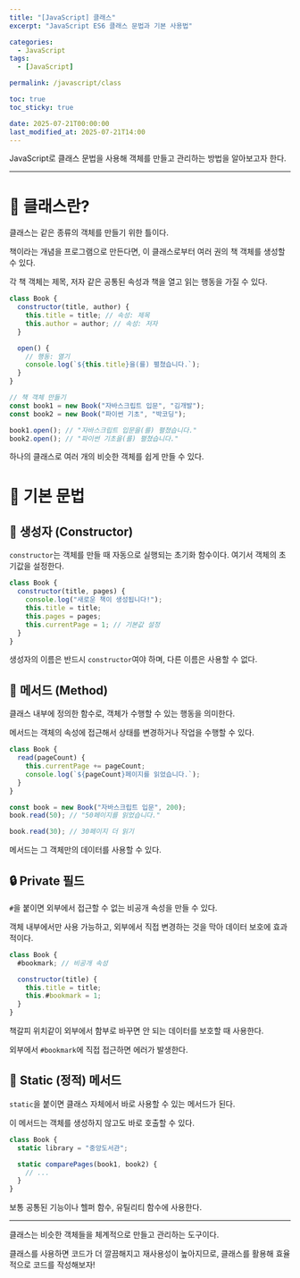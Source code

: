 ```yaml
---
title: "[JavaScript] 클래스"
excerpt: "JavaScript ES6 클래스 문법과 기본 사용법"

categories:
  - JavaScript
tags:
  - [JavaScript]

permalink: /javascript/class

toc: true
toc_sticky: true

date: 2025-07-21T00:00:00
last_modified_at: 2025-07-21T14:00
---
```


JavaScript로 클래스 문법을 사용해 객체를 만들고 관리하는 방법을 알아보고자 한다.

---

# 🏫 클래스란?

클래스는 같은 종류의 객체를 만들기 위한 틀이다.

책이라는 개념을 프로그램으로 만든다면, 이 클래스로부터 여러 권의 책 객체를 생성할 수 있다.

각 책 객체는 제목, 저자 같은 공통된 속성과 책을 열고 읽는 행동을 가질 수 있다.

```js
class Book {
  constructor(title, author) {
    this.title = title; // 속성: 제목
    this.author = author; // 속성: 저자
  }

  open() {
    // 행동: 열기
    console.log(`${this.title}을(를) 펼쳤습니다.`);
  }
}

// 책 객체 만들기
const book1 = new Book("자바스크립트 입문", "김개발");
const book2 = new Book("파이썬 기초", "박코딩");

book1.open(); // "자바스크립트 입문을(를) 펼쳤습니다."
book2.open(); // "파이썬 기초을(를) 펼쳤습니다."
```

하나의 클래스로 여러 개의 비슷한 객체를 쉽게 만들 수 있다.

# 📝 기본 문법

## 🚀 생성자 (Constructor)

`constructor`는 객체를 만들 때 자동으로 실행되는 초기화 함수이다. 여기서 객체의 초기값을 설정한다.

```js
class Book {
  constructor(title, pages) {
    console.log("새로운 책이 생성됩니다!");
    this.title = title;
    this.pages = pages;
    this.currentPage = 1; // 기본값 설정
  }
}
```

생성자의 이름은 반드시 `constructor`여야 하며, 다른 이름은 사용할 수 없다.

## 🔧 메서드 (Method)

클래스 내부에 정의한 함수로, 객체가 수행할 수 있는 행동을 의미한다.

메서드는 객체의 속성에 접근해서 상태를 변경하거나 작업을 수행할 수 있다.

```js
class Book {
  read(pageCount) {
    this.currentPage += pageCount;
    console.log(`${pageCount}페이지를 읽었습니다.`);
  }
}

const book = new Book("자바스크립트 입문", 200);
book.read(50); // "50페이지를 읽었습니다."

book.read(30); // 30페이지 더 읽기
```

메서드는 그 객체만의 데이터를 사용할 수 있다.

## 🔒 Private 필드

`#`을 붙이면 외부에서 접근할 수 없는 비공개 속성을 만들 수 있다.

객체 내부에서만 사용 가능하고, 외부에서 직접 변경하는 것을 막아 데이터 보호에 효과적이다.

```js
class Book {
  #bookmark; // 비공개 속성

  constructor(title) {
    this.title = title;
    this.#bookmark = 1;
  }
}
```

책갈피 위치같이 외부에서 함부로 바꾸면 안 되는 데이터를 보호할 때 사용한다.

외부에서 `#bookmark`에 직접 접근하면 에러가 발생한다.

## 📌 Static (정적) 메서드

`static`을 붙이면 클래스 자체에서 바로 사용할 수 있는 메서드가 된다.

이 메서드는 객체를 생성하지 않고도 바로 호출할 수 있다.

```js
class Book {
  static library = "중앙도서관";

  static comparePages(book1, book2) {
    // ...
  }
}
```

보통 공통된 기능이나 헬퍼 함수, 유틸리티 함수에 사용한다.

---

클래스는 비슷한 객체들을 체계적으로 만들고 관리하는 도구이다.

클래스를 사용하면 코드가 더 깔끔해지고 재사용성이 높아지므로, 클래스를 활용해 효율적으로 코드를 작성해보자!
